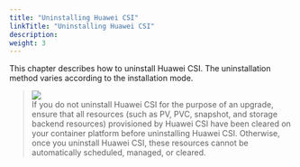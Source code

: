 ```yaml
---
title: "Uninstalling Huawei CSI"
linkTitle: "Uninstalling Huawei CSI"
description: 
weight: 3
---
```


This chapter describes how to uninstall Huawei CSI. The uninstallation method varies according to the installation mode.

>![](/css-docs/public_sys-resources/en-us/icon-notice.gif)  
>If you do not uninstall Huawei CSI for the purpose of an upgrade, ensure that all resources \(such as PV, PVC, snapshot, and storage backend resources\) provisioned by Huawei CSI have been cleared on your container platform before uninstalling Huawei CSI. Otherwise, once you uninstall Huawei CSI, these resources cannot be automatically scheduled, managed, or cleared.



